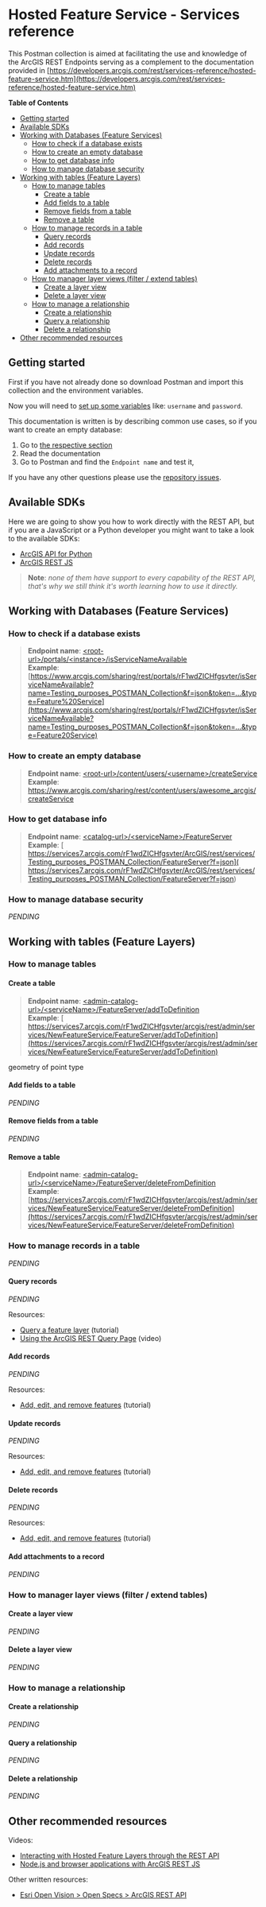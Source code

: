 # Hosted Feature Service - Services reference

This Postman collection is aimed at facilitating the use and knowledge of the ArcGIS REST Endpoints serving as a complement to the documentation provided in
[https://developers.arcgis.com/rest/services-reference/hosted-feature-service.htm](https://developers.arcgis.com/rest/services-reference/hosted-feature-service.htm)

<!-- START doctoc generated TOC please keep comment here to allow auto update -->
<!-- DON'T EDIT THIS SECTION, INSTEAD RE-RUN doctoc TO UPDATE -->
**Table of Contents**

- [Getting started](#getting-started)
- [Available SDKs](#available-sdks)
- [Working with Databases (Feature Services)](#working-with-databases-feature-services)
  - [How to check if a database exists](#how-to-check-if-a-database-exists)
  - [How to create an empty database](#how-to-create-an-empty-database)
  - [How to get database info](#how-to-get-database-info)
  - [How to manage database security](#how-to-manage-database-security)
- [Working with tables (Feature Layers)](#working-with-tables-feature-layers)
  - [How to manage tables](#how-to-manage-tables)
    - [Create a table](#create-a-table)
    - [Add fields to a table](#add-fields-to-a-table)
    - [Remove fields from a table](#remove-fields-from-a-table)
    - [Remove a table](#remove-a-table)
  - [How to manage records in a table](#how-to-manage-records-in-a-table)
    - [Query records](#query-records)
    - [Add records](#add-records)
    - [Update records](#update-records)
    - [Delete records](#delete-records)
    - [Add attachments to a record](#add-attachments-to-a-record)
  - [How to manager layer views (filter / extend tables)](#how-to-manager-layer-views-filter--extend-tables)
    - [Create a layer view](#create-a-layer-view)
    - [Delete a layer view](#delete-a-layer-view)
  - [How to manage a relationship](#how-to-manage-a-relationship)
    - [Create a relationship](#create-a-relationship)
    - [Query a relationship](#query-a-relationship)
    - [Delete a relationship](#delete-a-relationship)
- [Other recommended resources](#other-recommended-resources)

<!-- END doctoc generated TOC please keep comment here to allow auto update -->

## Getting started

First if you have not already done so download Postman and import this collection and the environment variables.

Now you will need to [set up some variables](https://developers.onelogin.com/api-docs/1/getting-started/postman-collections) like: `username` and `password`.

This documentation is written is by describing common use cases, so if you want to create an empty database:

1. Go to [the respective section](#how-to-create-an-empty-database)
2. Read the documentation
3. Go to Postman and find the `Endpoint name` and test it,

If you have any other questions please use the [repository issues](https://github.com/esri-es/ArcGIS-REST-API/issues).

## Available SDKs

Here we are going to show you how to work directly with the REST API, but if you are a JavaScript or a Python developer you might want to take a look to the available SDKs:

* [ArcGIS API for Python](https://github.com/Esri/arcgis-python-api)
* [ArcGIS REST JS](https://esri.github.io/arcgis-rest-js/api/)

> **Note**: *none of them have support to every capability of the REST API, that's why we still think it's worth learning how to use it directly.*

## Working with Databases (Feature Services)

### How to check if a database exists

> **Endpoint name**: [\<root-url\>/portals/\<instance\>/isServiceNameAvailable](https://developers.arcgis.com/rest/users-groups-and-items/check-service-name.htm)<br>
> **Example**:
[https://www.arcgis.com/sharing/rest/portals/rF1wdZICHfgsvter/isServiceNameAvailable?name=Testing_purposes_POSTMAN_Collection&f=json&token=...&type=Feature%20Service](https://www.arcgis.com/sharing/rest/portals/rF1wdZICHfgsvter/isServiceNameAvailable?name=Testing_purposes_POSTMAN_Collection&f=json&token=...&type=Feature20Service)

### How to create an empty database

> **Endpoint name**: [\<root-url\>/content/users/\<username\>/createService](https://developers.arcgis.com/rest/users-groups-and-items/create-service.htm) <br>
> **Example**: https://www.arcgis.com/sharing/rest/content/users/awesome_arcgis/createService

### How to get database info

> **Endpoint name**: [\<catalog-url\>/\<serviceName\>/FeatureServer](https://developers.arcgis.com/rest/services-reference/feature-service.htm)<br>
> **Example**: [
https://services7.arcgis.com/rF1wdZICHfgsvter/ArcGIS/rest/services/Testing_purposes_POSTMAN_Collection/FeatureServer?f=json](
https://services7.arcgis.com/rF1wdZICHfgsvter/ArcGIS/rest/services/Testing_purposes_POSTMAN_Collection/FeatureServer?f=json)

### How to manage database security

*PENDING*

## Working with tables (Feature Layers)

### How to manage tables

#### Create a table

> **Endpoint name**: [\<admin-catalog-url\>/\<serviceName\>/FeatureServer/addToDefinition](https://developers.arcgis.com/rest/services-reference/add-to-definition-feature-service-.htm)<br>
> **Example**: [
https://services7.arcgis.com/rF1wdZICHfgsvter/arcgis/rest/admin/services/NewFeatureService/FeatureServer/addToDefinition](https://services7.arcgis.com/rF1wdZICHfgsvter/arcgis/rest/admin/services/NewFeatureService/FeatureServer/addToDefinition)

geometry of point type

#### Add fields to a table

*PENDING*

#### Remove fields from a table

*PENDING*

#### Remove a table

> **Endpoint name**: [\<admin-catalog-url\>/\<serviceName\>/FeatureServer/deleteFromDefinition](https://developers.arcgis.com/rest/services-reference/delete-from-definition-feature-service-.htm)<br>
> **Example**: [https://services7.arcgis.com/rF1wdZICHfgsvter/arcgis/rest/admin/services/NewFeatureService/FeatureServer/deleteFromDefinition](https://services7.arcgis.com/rF1wdZICHfgsvter/arcgis/rest/admin/services/NewFeatureService/FeatureServer/deleteFromDefinition)

### How to manage records in a table

*PENDING*

#### Query records

*PENDING*

Resources:

* [Query a feature layer](https://developers.arcgis.com/labs/rest/query-a-feature-layer/) (tutorial)
* [Using the ArcGIS REST Query Page](https://www.youtube.com/watch?v=LsYgtjkm69Y) (video)

#### Add records

*PENDING*

Resources:

* [Add, edit, and remove features](https://developers.arcgis.com/labs/rest/add-edit-and-remove-features/) (tutorial)

#### Update records

*PENDING*

Resources:

* [Add, edit, and remove features](https://developers.arcgis.com/labs/rest/add-edit-and-remove-features/) (tutorial)

#### Delete records

*PENDING*

Resources:

* [Add, edit, and remove features](https://developers.arcgis.com/labs/rest/add-edit-and-remove-features/) (tutorial)

#### Add attachments to a record

*PENDING*

### How to manager layer views (filter / extend tables)

#### Create a layer view

*PENDING*

#### Delete a layer view

*PENDING*

### How to manage a relationship

#### Create a relationship

*PENDING*

#### Query a relationship

*PENDING*

#### Delete a relationship

*PENDING*

## Other recommended resources

Videos:

* [Interacting with Hosted Feature Layers through the REST API](https://www.youtube.com/watch?v=uJvZ8MJA0t4)
* [Node.js and browser applications with ArcGIS REST JS](https://www.youtube.com/watch?v=omPiCTXZ0U8)

Other written resources:

* [Esri Open Vision > Open Specs > ArcGIS REST API](https://esri-es.github.io/awesome-arcgis/esri/open-vision/open-specifications/arcgis-rest-api/)
